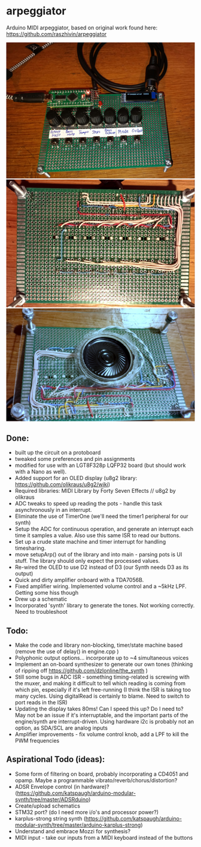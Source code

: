 # arpeggiator
Arduino MIDI arpeggiator, based on original work found here: https://github.com/raszhivin/arpeggiator

![Prototype](20201110_152001.jpg?raw=true "Prototype")
![Prototype Back](20201114_165149.jpg?raw=true "Back Side")
![Prototype Speaker](20201117_184812.jpg?raw=true "with speaker") 

## Done:
- built up the circuit on a protoboard
- tweaked some preferences and pin assignments
- modified for use with an LGT8F328p LQFP32 board (but should work with a Nano as well). 
- Added support for an OLED display (u8g2 library: https://github.com/olikraus/u8g2/wiki)
- Required libraries: MIDI Library by Forty Seven Effects // u8g2 by olikraus
- ADC tweaks to speed up reading the pots - handle this task asynchronously in an interrupt.
- Eliminate the use of TimerOne (we'll need the timer1 peripheral for our synth)
- Setup the ADC for continuous operation, and generate an interrupt each time it samples a value. Also use this same ISR to read our buttons.
- Set up a crude state machine and timer interrupt for handling timesharing. 
- move setupArp() out of the library and into main - parsing pots is UI stuff. The library should only expect the processed values.
- Re-wired the OLED to use D2 instead of D3 (our Synth needs D3 as its output)
- Quick and dirty amplifier onboard with a TDA7056B.
- Fixed amplifier wiring. Implemented volume control and a ~5kHz LPF. Getting some hiss though
- Drew up a schematic
- Incorporated 'synth' library to generate the tones. Not working correctly. Need to troubleshoot

## Todo:
- Make the code and library non-blocking, timer/state machine based (remove the use of delay() in engine.cpp )
- Polyphonic output options... incorporate up to ~4 simultaneous voices
- Implement an on-board synthesizer to generate our own tones (thinking of ripping off https://github.com/dzlonline/the_synth )
- Still some bugs in ADC ISR - something timing-related is screwing with the muxer, and making it difficult to tell which reading is coming from which pin, especially if it's left free-running (I think the ISR is taking too many cycles. Using digitalRead is certainly to blame. Need to switch to port reads in the ISR)
- Updating the display takes 80ms! Can I speed this up? Do I need to? May not be an issue if it's interruptable, and the important parts of the engine/synth are interrupt-driven. Using hardware i2c is probably not an option, as SDA/SCL are analog inputs
- Amplifier improvements - fix volume control knob, add a LPF to kill the PWM frequencies

## Aspirational Todo (ideas):
- Some form of filtering on board, probably incorporating a CD4051 and opamp. Maybe a programmable vibrato/reverb/chorus/distortion?
- ADSR Envelope control (in hardware)? (https://github.com/katspaugh/arduino-modular-synth/tree/master/ADSRduino)
- Create/upload schematics
- STM32 port? (do I need more i/o's and processor power?)
- karplus-strong string synth (https://github.com/katspaugh/arduino-modular-synth/tree/master/arduino-karplus-strong)
- Understand and embrace Mozzi for synthesis?
- MIDI input - take our inputs from a MIDI keyboard instead of the buttons
